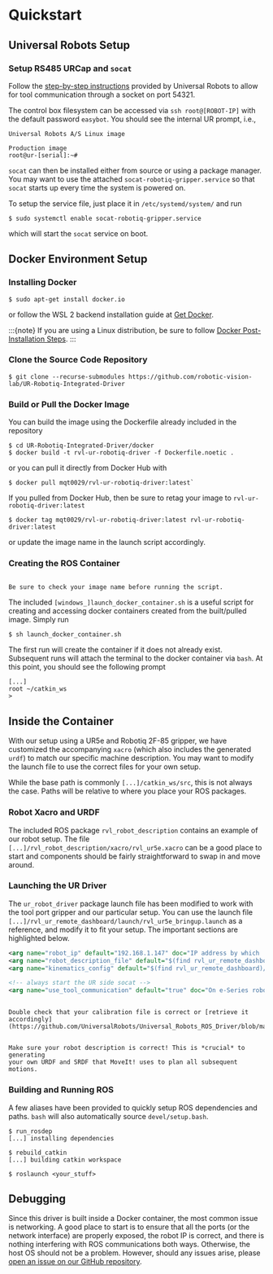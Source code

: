 # Quickstart

## Universal Robots Setup

### Setup RS485 URCap and `socat`

Follow the [step-by-step
instructions](https://github.com/UniversalRobots/Universal_Robots_ToolComm_Forwarder_URCap/blob/master/doc/install_urcap.md)
provided by Universal Robots to allow for tool communication through a socket on 
port 54321.

The control box filesystem can be accessed via `ssh root@[ROBOT-IP]` with the
default password `easybot`. You should see the internal UR prompt, i.e., 

```console
Universal Robots A/S Linux image

Production image
root@ur-[serial]:~#
```

`socat` can then be installed either from source or using a package manager.
You may want to use the attached `socat-robotiq-gripper.service` so that
`socat` starts up every time the system is powered on.

To setup the service file, just place it in `/etc/systemd/system/` and run

```console
$ sudo systemctl enable socat-robotiq-gripper.service
```

which will start the `socat` service on boot.

## Docker Environment Setup

### Installing Docker

```console
$ sudo apt-get install docker.io
```

or follow the WSL 2 backend installation guide at [Get Docker](https://docs.docker.com/get-docker/).

:::{note} 
If you are using a Linux distribution, be sure to follow [Docker Post-Installation Steps](https://docs.docker.com/engine/install/linux-postinstall/).
:::

### Clone the Source Code Repository

```console
$ git clone --recurse-submodules https://github.com/robotic-vision-lab/UR-Robotiq-Integrated-Driver
```

### Build or Pull the Docker Image

You can build the image using the Dockerfile already included in the repository

```console
$ cd UR-Robotiq-Integrated-Driver/docker
$ docker build -t rvl-ur-robotiq-driver -f Dockerfile.noetic .
```
or you can pull it directly from Docker Hub with 

```console
$ docker pull mqt0029/rvl-ur-robotiq-driver:latest` 
```

If you pulled from Docker Hub, then be sure to retag your image to
`rvl-ur-robotiq-driver:latest`

```console
$ docker tag mqt0029/rvl-ur-robotiq-driver:latest rvl-ur-robotiq-driver:latest
```

or update the image name in the launch script accordingly.

### Creating the ROS Container

```{note}

Be sure to check your image name before running the script.
```

The included `[windows_]launch_docker_container.sh` is a useful script for
creating and accessing docker containers created from the built/pulled image.
Simply run

```console
$ sh launch_docker_container.sh
```

The first run will create the container if it does not already exist.
Subsequent runs will attach the terminal to the docker container via `bash`.
At this point, you should see the following prompt

```console
[...]
root ~/catkin_ws
> 
```

## Inside the Container

With our setup using a UR5e and Robotiq 2F-85 gripper, we have customized the
accompanying `xacro` (which also includes the generated `urdf`) to match our
specific machine description. You may want to modify the launch file to use the
correct files for your own setup.

While the base path is commonly `[...]/catkin_ws/src`, this is not always the
case. Paths will be relative to where you place your ROS packages.

### Robot Xacro and URDF

The included ROS package `rvl_robot_description` contains an example of our
robot setup. The file `[...]/rvl_robot_description/xacro/rvl_ur5e.xacro` can be
a good place to start and components should be fairly straightforward to swap
in and move around.

### Launching the UR Driver 

The `ur_robot_driver` package launch file has been modified to work with the
tool port gripper and our particular setup. You can use the launch file
`[...]/rvl_ur_remote_dashboard/launch/rvl_ur5e_bringup.launch` as a reference,
and modify it to fit your setup. The important sections are highlighted below.

```XML
<arg name="robot_ip" default="192.168.1.147" doc="IP address by which ..."/>
<arg name="robot_description_file" default="$(find rvl_ur_remote_dashboard)/launch/load_rvl_ur5e.launch" doc="Robot description launch file."/>
<arg name="kinematics_config" default="$(find rvl_ur_remote_dashboard)/configs/ur5e_calibration.yaml" doc="Kinematics config file used ..."/>

<!-- always start the UR side socat -->
<arg name="use_tool_communication" default="true" doc="On e-Series robots tool communication can be enabled with this argument"/>
```

```{warning}

Double check that your calibration file is correct or [retrieve it
accordingly](https://github.com/UniversalRobots/Universal_Robots_ROS_Driver/blob/master/ur_calibration/README.md).
```

```{warning}

Make sure your robot description is correct! This is *crucial* to generating
your own URDF and SRDF that MoveIt! uses to plan all subsequent motions.
```

### Building and Running ROS

A few aliases have been provided to quickly setup ROS dependencies and paths.
`bash` will also automatically source `devel/setup.bash`.

```console
$ run_rosdep
[...] installing dependencies

$ rebuild_catkin
[...] building catkin workspace

$ roslaunch <your_stuff>
```

## Debugging

Since this driver is built inside a Docker container, the most common issue is
networking. A good place to start is to ensure that all the ports (or the
network interface) are properly exposed, the robot IP is correct, and there is
nothing interfering with ROS communications both ways. Otherwise, the host OS
should not be a problem. However, should any issues arise, please [open an
issue on our GitHub repository](https://github.com/robotic-vision-lab/UR-Robotiq-Integrated-Driver/issues). 
